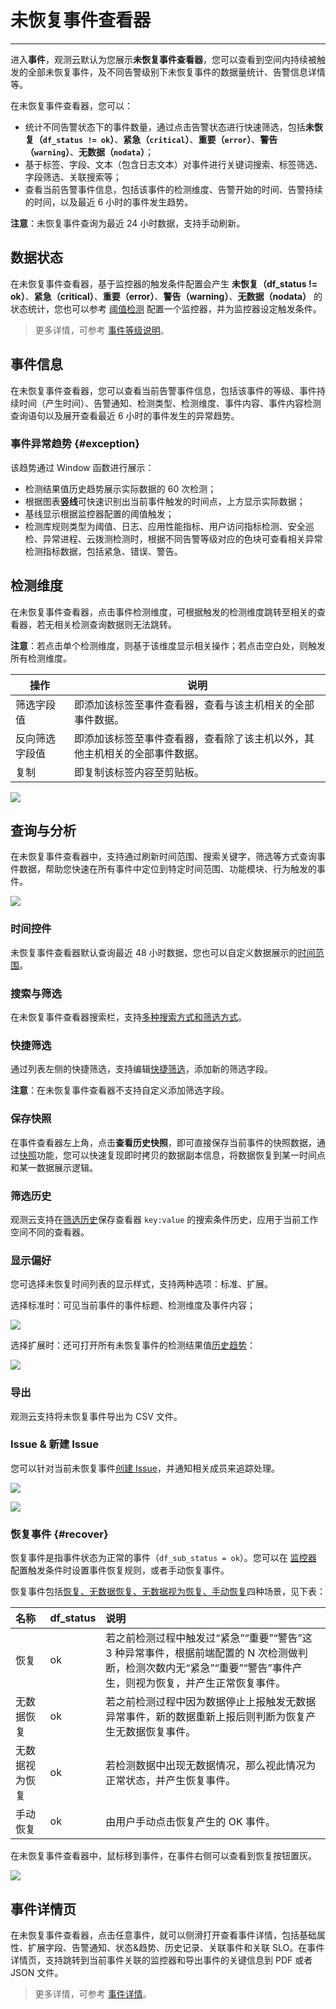 # 未恢复事件查看器
---


进入**事件**，观测云默认为您展示**未恢复事件查看器**，您可以查看到空间内持续被触发的全部未恢复事件，及不同告警级别下未恢复事件的数据量统计、告警信息详情等。

在未恢复事件查看器，您可以：

- 统计不同告警状态下的事件数量，通过点击告警状态进行快速筛选，包括**未恢复（`df_status != ok`）**、**紧急（`critical`）**、**重要（`error`）**、**警告（`warning`）**、**无数据（`nodata`）**；  
- 基于标签、字段、文本（包含日志文本）对事件进行关键词搜索、标签筛选、字段筛选、关联搜索等；  
- 查看当前告警事件信息，包括该事件的检测维度、告警开始的时间、告警持续的时间，以及最近 6 小时的事件发生趋势。

**注意**：未恢复事件查询为最近 24 小时数据，支持手动刷新。

## 数据状态

在未恢复事件查看器，基于监控器的触发条件配置会产生 **未恢复（df_status != ok）**、**紧急（critical）**、**重要（error）**、**警告（warning）**、**无数据（nodata）** 的状态统计，您也可以参考 [阈值检测](../monitoring/monitor/threshold-detection.md) 配置一个监控器，并为监控器设定触发条件。

> 更多详情，可参考 [事件等级说明](../monitoring/monitor/event-level-description.md)。

## 事件信息

在未恢复事件查看器，您可以查看当前告警事件信息，包括该事件的等级、事件持续时间（产生时间）、告警通知、检测类型、检测维度、事件内容、事件内容检测查询语句以及展开查看最近 6 小时的事件发生的异常趋势。	

### 事件异常趋势 {#exception}

该趋势通过 Window 函数进行展示：

- 检测结果值历史趋势展示实际数据的 60 次检测；
- 根据图表**竖线**可快速识别出当前事件触发的时间点，上方显示实际数据；
- 基线显示根据监控器配置的阈值触发；
- 检测库规则类型为阈值、日志、应用性能指标、用户访问指标检测、安全巡检、异常进程、云拨测检测时，根据不同告警等级对应的色块可查看相关异常检测指标数据，包括紧急、错误、警告。


## 检测维度

在未恢复事件查看器，点击事件检测维度，可根据触发的检测维度跳转至相关的查看器，若无相关检测查询数据则无法跳转。

**注意**：若点击单个检测维度，则基于该维度显示相关操作；若点击空白处，则触发所有检测维度。

| 操作      | 说明               |
| ----------- | ------------------------- |
| 筛选字段值      | 即添加该标签至事件查看器，查看与该主机相关的全部事件数据。               |
| 反向筛选字段值      | 即添加该标签至事件查看器，查看除了该主机以外，其他主机相关的全部事件数据。               |
| 复制      | 即复制该标签内容至剪贴板。               |

![](img/event003.png)

## 查询与分析

在未恢复事件查看器中，支持通过刷新时间范围、搜索关键字，筛选等方式查询事件数据，帮助您快速在所有事件中定位到特定时间范围、功能模块、行为触发的事件。

![](img/5.event_6.png)

### 时间控件

未恢复事件查看器默认查询最近 48 小时数据，您也可以自定义数据展示的[时间范围](../getting-started/function-details/explorer-search.md#time)。

### 搜索与筛选

在未恢复事件查看器搜索栏，支持[多种搜索方式和筛选方式](../getting-started/function-details/explorer-search.md)。

### 快捷筛选

通过列表左侧的快捷筛选，支持编辑[快捷筛选](../getting-started/function-details/explorer-search.md#quick-filter)，添加新的筛选字段。

**注意**：在未恢复事件查看器不支持自定义添加筛选字段。

### 保存快照

在事件查看器左上角，点击**查看历史快照**，即可直接保存当前事件的快照数据，通过[快照](../getting-started/function-details/snapshot.md)功能，您可以快速复现即时拷贝的数据副本信息，将数据恢复到某一时间点和某一数据展示逻辑。

### 筛选历史

观测云支持在[筛选历史](../getting-started/function-details/explorer-search.md#filter-history)保存查看器 `key:value` 的搜索条件历史，应用于当前工作空间不同的查看器。


### 显示偏好

您可选择未恢复时间列表的显示样式，支持两种选项：标准、扩展。

选择标准时：可见当前事件的事件标题、检测维度及事件内容；

![](img/event-1-1.png)

选择扩展时：还可打开所有未恢复事件的检测结果值[历史趋势](#exception)：

![](img/event.png)


### 导出

观测云支持将未恢复事件导出为 CSV 文件。

### Issue & 新建 Issue

您可以针对当前未恢复事件[创建 Issue](../exception/issue.md#event)，并通知相关成员来追踪处理。
 
![](img/event-2.png)

![](img/event-3.png)

### 恢复事件 {#recover}

恢复事件是指事件状态为正常的事件（`df_sub_status = ok`）。您可以在 [监控器](../monitoring/monitor/index.md) 配置触发条件时设置事件恢复规则，或者手动恢复事件。

恢复事件包括<u>恢复、无数据恢复、无数据视为恢复、手动恢复</u>四种场景，见下表：

| **名称**       | df_status | **说明**                                                     |
| :------------- | :-------- | :----------------------------------------------------------- |
| 恢复           | ok        | 若之前检测过程中触发过“紧急”“重要”“警告”这 3 种异常事件，根据前端配置的 N 次检测做判断，检测次数内无“紧急”“重要”“警告”事件产生，则视为恢复，并产生正常恢复事件。 |
| 无数据恢复     | ok        | 若之前检测过程中因为数据停止上报触发无数据异常事件，新的数据重新上报后则判断为恢复产生无数据恢复事件。 |
| 无数据视为恢复 | ok        | 若检测数据中出现无数据情况，那么视此情况为正常状态，并产生恢复事件。 |
| 手动恢复       | ok        | 由用户手动点击恢复产生的 OK 事件。                             |

在未恢复事件查看器中，鼠标移到事件，在事件右侧可以查看到恢复按钮置灰。

![](img/5.event_4.png)

<!--

点击**已恢复**，事件被手动恢复到正常，同时会产生一条恢复的事件，在事件列表的该事件中可查看到对应的操作者。

![](img/5.event_5.png)
-->




## 事件详情页

在未恢复事件查看器，点击任意事件，就可以侧滑打开查看事件详情，包括基础属性、扩展字段、告警通知、状态&趋势、历史记录、关联事件和关联 SLO。在事件详情页，支持跳转到当前事件关联的监控器和导出事件的关键信息到 PDF 或者 JSON 文件。

> 更多详情，可参考 [事件详情](event-details.md)。 

